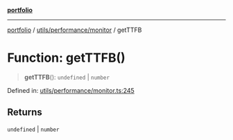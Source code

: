 [**portfolio**](../../../../README.md)

***

[portfolio](../../../../modules.md) / [utils/performance/monitor](../README.md) / getTTFB

# Function: getTTFB()

> **getTTFB**(): `undefined` \| `number`

Defined in: [utils/performance/monitor.ts:245](https://github.com/tnorlund/Portfolio/blob/deafa68348b210b65eb186401c70dc9cd305dd93/portfolio/utils/performance/monitor.ts#L245)

## Returns

`undefined` \| `number`
